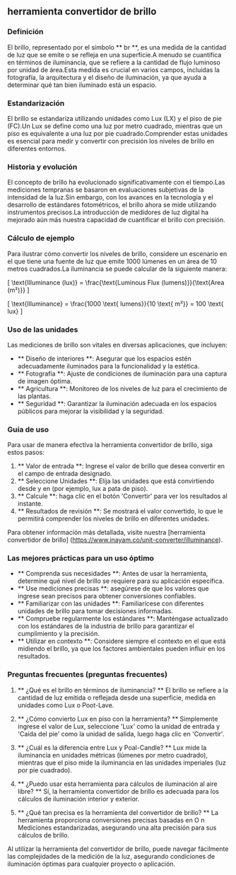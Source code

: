 ## herramienta convertidor de brillo

### Definición
El brillo, representado por el símbolo ** br **, es una medida de la cantidad de luz que se emite o se refleja en una superficie.A menudo se cuantifica en términos de iluminancia, que se refiere a la cantidad de flujo luminoso por unidad de área.Esta medida es crucial en varios campos, incluidas la fotografía, la arquitectura y el diseño de iluminación, ya que ayuda a determinar qué tan bien iluminado está un espacio.

### Estandarización
El brillo se estandariza utilizando unidades como Lux (LX) y el piso de pie (FC).Un Lux se define como una luz por metro cuadrado, mientras que un piso es equivalente a una luz por pie cuadrado.Comprender estas unidades es esencial para medir y convertir con precisión los niveles de brillo en diferentes entornos.

### Historia y evolución
El concepto de brillo ha evolucionado significativamente con el tiempo.Las mediciones tempranas se basaron en evaluaciones subjetivas de la intensidad de la luz.Sin embargo, con los avances en la tecnología y el desarrollo de estándares fotométricos, el brillo ahora se mide utilizando instrumentos precisos.La introducción de medidores de luz digital ha mejorado aún más nuestra capacidad de cuantificar el brillo con precisión.

### Cálculo de ejemplo
Para ilustrar cómo convertir los niveles de brillo, considere un escenario en el que tiene una fuente de luz que emite 1000 lúmenes en un área de 10 metros cuadrados.La iluminancia se puede calcular de la siguiente manera:

\[ \text{Illuminance (lux)} = \frac{\text{Luminous Flux (lumens)}}{\text{Area (m²)}} \]

\[ \text{Illuminance} = \frac{1000 \text{ lumens}}{10 \text{ m²}} = 100 \text{ lux} \]

### Uso de las unidades
Las mediciones de brillo son vitales en diversas aplicaciones, que incluyen:
- ** Diseño de interiores **: Asegurar que los espacios estén adecuadamente iluminados para la funcionalidad y la estética.
- ** Fotografía **: Ajuste de condiciones de iluminación para una captura de imagen óptima.
- ** Agricultura **: Monitoreo de los niveles de luz para el crecimiento de las plantas.
- ** Seguridad **: Garantizar la iluminación adecuada en los espacios públicos para mejorar la visibilidad y la seguridad.

### Guía de uso
Para usar de manera efectiva la herramienta convertidor de brillo, siga estos pasos:
1. ** Valor de entrada **: Ingrese el valor de brillo que desea convertir en el campo de entrada designado.
2. ** Seleccione Unidades **: Elija las unidades que está convirtiendo desde y en (por ejemplo, lux a pata de piso).
3. ** Calcule **: haga clic en el botón 'Convertir' para ver los resultados al instante.
4. ** Resultados de revisión **: Se mostrará el valor convertido, lo que le permitirá comprender los niveles de brillo en diferentes unidades.

Para obtener información más detallada, visite nuestra [herramienta convertidor de brillo] (https://www.inayam.co/unit-converter/illuminance).

### Las mejores prácticas para un uso óptimo
- ** Comprenda sus necesidades **: Antes de usar la herramienta, determine qué nivel de brillo se requiere para su aplicación específica.
- ** Use mediciones precisas **: asegúrese de que los valores que ingrese sean precisos para obtener conversiones confiables.
- ** Familiarizar con las unidades **: Familiarícese con diferentes unidades de brillo para tomar decisiones informadas.
- ** Compruebe regularmente los estándares **: Manténgase actualizado con los estándares de la industria de brillo para garantizar el cumplimiento y la precisión.
- ** Utilizar en contexto **: Considere siempre el contexto en el que está midiendo el brillo, ya que los factores ambientales pueden influir en los resultados.

### Preguntas frecuentes (preguntas frecuentes)

1. ** ¿Qué es el brillo en términos de iluminancia? **
El brillo se refiere a la cantidad de luz emitida o reflejada desde una superficie, medida en unidades como Lux o Poot-Lave.

2. ** ¿Cómo convierto Lux en piso con la herramienta? **
Simplemente ingrese el valor de Lux, seleccione 'Lux' como la unidad de entrada y 'Caída del pie' como la unidad de salida, luego haga clic en 'Convertir'.

3. ** ¿Cuál es la diferencia entre Lux y Poal-Candle? **
Lux mide la iluminancia en unidades métricas (lúmenes por metro cuadrado), mientras que el piso mide la iluminancia en las unidades imperiales (luz por pie cuadrado).

4. ** ¿Puedo usar esta herramienta para cálculos de iluminación al aire libre? **
Sí, la herramienta convertidor de brillo es adecuada para los cálculos de iluminación interior y exterior.

5. ** ¿Qué tan precisa es la herramienta del convertidor de brillo? **
La herramienta proporciona conversiones precisas basadas en O n Mediciones estandarizadas, asegurando una alta precisión para sus cálculos de brillo.

Al utilizar la herramienta del convertidor de brillo, puede navegar fácilmente las complejidades de la medición de la luz, asegurando condiciones de iluminación óptimas para cualquier proyecto o aplicación.
